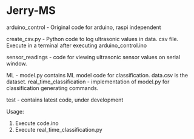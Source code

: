 # Jerry-MS

arduino_control - Original code for arduino, raspi independent

create_csv.py - Python code to log ultrasonic values in data. csv file. Execute in a terminal after executing arduino_control.ino

sensor_readings - code for viewing ultrasonic sensor values on serial window.

ML - model.py contains ML model code for classification. data.csv is the dataset.
real_time_classification - implementation of model.py for classification generating commands.

test - contains latest code, under development

Usage:
1. Execute code.ino
2. Execute real_time_classification.py
